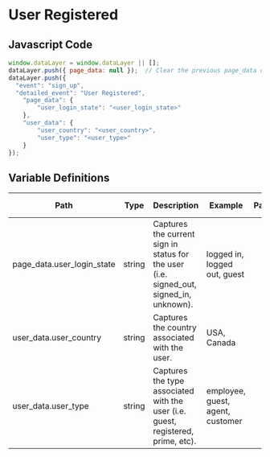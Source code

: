 # User Registered

### 

## Javascript Code
```js
window.dataLayer = window.dataLayer || [];
dataLayer.push({ page_data: null });  // Clear the previous page_data object.
dataLayer.push({
  "event": "sign_up",
  "detailed_event": "User Registered",
    "page_data": {
        "user_login_state": "<user_login_state>"
    },
    "user_data": {
        "user_country": "<user_country>",
        "user_type": "<user_type>"
    }
});
```

## Variable Definitions

|Path|Type|Description|Example|Pattern|Min Length|Max Length|Minimum|Maximum|Multiple Of|
| --- | --- | --- | --- | --- | --- | --- | --- | --- | --- |
|page_data.user_login_state|string|Captures the current sign in status for the user \(i.e. signed\_out, signed\_in, unknown\).|logged in, logged out, guest|||||||
|user_data.user_country|string|Captures the country associated with the user.|USA, Canada|||||||
|user_data.user_type|string|Captures the type associated with the user \(i.e. guest, registered, prime, etc\).|employee, guest, agent, customer|||||||




